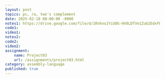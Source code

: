```yaml
---
layout: post
topics: pc, ra, two's complement
date: 2025-02-18 08:00:00 -0800
notes1: https://drive.google.com/file/d/1RnhnoJYiUDG-HV8LDTVe1Zub2EdxFBya/view?usp=sharing
code1: 
video1: 
notes2: 
code2: 
video2: 
assignment:
    name: Project03
    url: /assignments/project03.html
category: assembly-language
published: true
---
```

